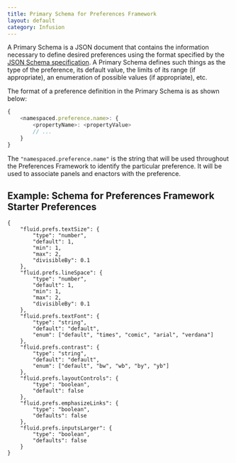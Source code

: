 ```yaml
---
title: Primary Schema for Preferences Framework
layout: default
category: Infusion
---
```


A Primary Schema is a JSON document that contains the information necessary to define desired preferences using the format specified by the [JSON Schema specification](http://json-schema.org/documentation.html). A Primary Schema defines such things as the type of the preference, its default value, the limits of its range (if appropriate), an enumeration of possible values (if appropriate), etc.

The format of a preference definition in the Primary Schema is as shown below:

```javascript
{
    <namespaced.preference.name>: {
        <propertyName>: <propertyValue>
        // ...
    }
}
```

The `"namespaced.preference.name"` is the string that will be used throughout the Preferences Framework to identify the particular preference. It will be used to associate panels and enactors with the preference.

## Example: Schema for Preferences Framework Starter Preferences ##

```json5
{
    "fluid.prefs.textSize": {
        "type": "number",
        "default": 1,
        "min": 1,
        "max": 2,
        "divisibleBy": 0.1
    },
    "fluid.prefs.lineSpace": {
        "type": "number",
        "default": 1,
        "min": 1,
        "max": 2,
        "divisibleBy": 0.1
    },
    "fluid.prefs.textFont": {
        "type": "string",
        "default": "default",
        "enum": ["default", "times", "comic", "arial", "verdana"]
    },
    "fluid.prefs.contrast": {
        "type": "string",
        "default": "default",
        "enum": ["default", "bw", "wb", "by", "yb"]
    },
    "fluid.prefs.layoutControls": {
        "type": "boolean",
        "default": false
    },
    "fluid.prefs.emphasizeLinks": {
        "type": "boolean",
        "defaults": false
    },
    "fluid.prefs.inputsLarger": {
        "type": "boolean",
        "defaults": false
    }
}
```
